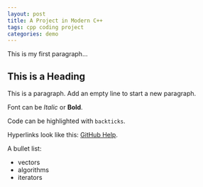 ```yaml
---
layout: post
title: A Project in Modern C++
tags: cpp coding project
categories: demo
---
```


This is my first paragraph...

## This is a Heading

This is a paragraph. Add an empty line to start a new paragraph.

Font can be *Italic* or **Bold**.

Code can be highlighted with `backticks`.

Hyperlinks look like this: [GitHub Help](https://help.github.com/).

A bullet list:

- vectors
- algorithms
- iterators
